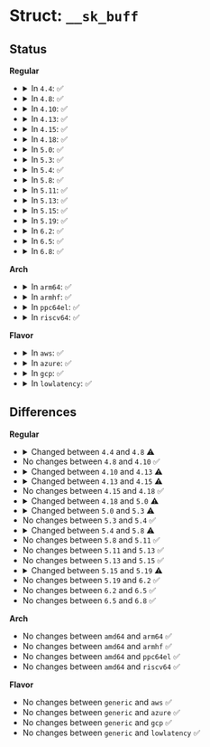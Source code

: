# Struct: <code>__sk_buff</code>

## Status
<b>Regular</b>
<ul>
<li>
<details>
<summary>In <code>4.4</code>: ✅</summary>

```c
struct __sk_buff {
    __u32 len;
    __u32 pkt_type;
    __u32 mark;
    __u32 queue_mapping;
    __u32 protocol;
    __u32 vlan_present;
    __u32 vlan_tci;
    __u32 vlan_proto;
    __u32 priority;
    __u32 ingress_ifindex;
    __u32 ifindex;
    __u32 tc_index;
    __u32 cb[5];
    __u32 hash;
    __u32 tc_classid;
};
```
</details>
</li>
<li>
<details>
<summary>In <code>4.8</code>: ✅</summary>

```c
struct __sk_buff {
    __u32 len;
    __u32 pkt_type;
    __u32 mark;
    __u32 queue_mapping;
    __u32 protocol;
    __u32 vlan_present;
    __u32 vlan_tci;
    __u32 vlan_proto;
    __u32 priority;
    __u32 ingress_ifindex;
    __u32 ifindex;
    __u32 tc_index;
    __u32 cb[5];
    __u32 hash;
    __u32 tc_classid;
    __u32 data;
    __u32 data_end;
};
```
</details>
</li>
<li>
<details>
<summary>In <code>4.10</code>: ✅</summary>

```c
struct __sk_buff {
    __u32 len;
    __u32 pkt_type;
    __u32 mark;
    __u32 queue_mapping;
    __u32 protocol;
    __u32 vlan_present;
    __u32 vlan_tci;
    __u32 vlan_proto;
    __u32 priority;
    __u32 ingress_ifindex;
    __u32 ifindex;
    __u32 tc_index;
    __u32 cb[5];
    __u32 hash;
    __u32 tc_classid;
    __u32 data;
    __u32 data_end;
};
```
</details>
</li>
<li>
<details>
<summary>In <code>4.13</code>: ✅</summary>

```c
struct __sk_buff {
    __u32 len;
    __u32 pkt_type;
    __u32 mark;
    __u32 queue_mapping;
    __u32 protocol;
    __u32 vlan_present;
    __u32 vlan_tci;
    __u32 vlan_proto;
    __u32 priority;
    __u32 ingress_ifindex;
    __u32 ifindex;
    __u32 tc_index;
    __u32 cb[5];
    __u32 hash;
    __u32 tc_classid;
    __u32 data;
    __u32 data_end;
    __u32 napi_id;
};
```
</details>
</li>
<li>
<details>
<summary>In <code>4.15</code>: ✅</summary>

```c
struct __sk_buff {
    __u32 len;
    __u32 pkt_type;
    __u32 mark;
    __u32 queue_mapping;
    __u32 protocol;
    __u32 vlan_present;
    __u32 vlan_tci;
    __u32 vlan_proto;
    __u32 priority;
    __u32 ingress_ifindex;
    __u32 ifindex;
    __u32 tc_index;
    __u32 cb[5];
    __u32 hash;
    __u32 tc_classid;
    __u32 data;
    __u32 data_end;
    __u32 napi_id;
    __u32 family;
    __u32 remote_ip4;
    __u32 local_ip4;
    __u32 remote_ip6[4];
    __u32 local_ip6[4];
    __u32 remote_port;
    __u32 local_port;
    __u32 data_meta;
};
```
</details>
</li>
<li>
<details>
<summary>In <code>4.18</code>: ✅</summary>

```c
struct __sk_buff {
    __u32 len;
    __u32 pkt_type;
    __u32 mark;
    __u32 queue_mapping;
    __u32 protocol;
    __u32 vlan_present;
    __u32 vlan_tci;
    __u32 vlan_proto;
    __u32 priority;
    __u32 ingress_ifindex;
    __u32 ifindex;
    __u32 tc_index;
    __u32 cb[5];
    __u32 hash;
    __u32 tc_classid;
    __u32 data;
    __u32 data_end;
    __u32 napi_id;
    __u32 family;
    __u32 remote_ip4;
    __u32 local_ip4;
    __u32 remote_ip6[4];
    __u32 local_ip6[4];
    __u32 remote_port;
    __u32 local_port;
    __u32 data_meta;
};
```
</details>
</li>
<li>
<details>
<summary>In <code>5.0</code>: ✅</summary>

```c
struct __sk_buff {
    __u32 len;
    __u32 pkt_type;
    __u32 mark;
    __u32 queue_mapping;
    __u32 protocol;
    __u32 vlan_present;
    __u32 vlan_tci;
    __u32 vlan_proto;
    __u32 priority;
    __u32 ingress_ifindex;
    __u32 ifindex;
    __u32 tc_index;
    __u32 cb[5];
    __u32 hash;
    __u32 tc_classid;
    __u32 data;
    __u32 data_end;
    __u32 napi_id;
    __u32 family;
    __u32 remote_ip4;
    __u32 local_ip4;
    __u32 remote_ip6[4];
    __u32 local_ip6[4];
    __u32 remote_port;
    __u32 local_port;
    __u32 data_meta;
    struct bpf_flow_keys *flow_keys;
    __u64 tstamp;
    __u32 wire_len;
};
```
</details>
</li>
<li>
<details>
<summary>In <code>5.3</code>: ✅</summary>

```c
struct __sk_buff {
    __u32 len;
    __u32 pkt_type;
    __u32 mark;
    __u32 queue_mapping;
    __u32 protocol;
    __u32 vlan_present;
    __u32 vlan_tci;
    __u32 vlan_proto;
    __u32 priority;
    __u32 ingress_ifindex;
    __u32 ifindex;
    __u32 tc_index;
    __u32 cb[5];
    __u32 hash;
    __u32 tc_classid;
    __u32 data;
    __u32 data_end;
    __u32 napi_id;
    __u32 family;
    __u32 remote_ip4;
    __u32 local_ip4;
    __u32 remote_ip6[4];
    __u32 local_ip6[4];
    __u32 remote_port;
    __u32 local_port;
    __u32 data_meta;
    struct bpf_flow_keys *flow_keys;
    __u64 tstamp;
    __u32 wire_len;
    __u32 gso_segs;
    struct bpf_sock *sk;
};
```
</details>
</li>
<li>
<details>
<summary>In <code>5.4</code>: ✅</summary>

```c
struct __sk_buff {
    __u32 len;
    __u32 pkt_type;
    __u32 mark;
    __u32 queue_mapping;
    __u32 protocol;
    __u32 vlan_present;
    __u32 vlan_tci;
    __u32 vlan_proto;
    __u32 priority;
    __u32 ingress_ifindex;
    __u32 ifindex;
    __u32 tc_index;
    __u32 cb[5];
    __u32 hash;
    __u32 tc_classid;
    __u32 data;
    __u32 data_end;
    __u32 napi_id;
    __u32 family;
    __u32 remote_ip4;
    __u32 local_ip4;
    __u32 remote_ip6[4];
    __u32 local_ip6[4];
    __u32 remote_port;
    __u32 local_port;
    __u32 data_meta;
    struct bpf_flow_keys *flow_keys;
    __u64 tstamp;
    __u32 wire_len;
    __u32 gso_segs;
    struct bpf_sock *sk;
};
```
</details>
</li>
<li>
<details>
<summary>In <code>5.8</code>: ✅</summary>

```c
struct __sk_buff {
    __u32 len;
    __u32 pkt_type;
    __u32 mark;
    __u32 queue_mapping;
    __u32 protocol;
    __u32 vlan_present;
    __u32 vlan_tci;
    __u32 vlan_proto;
    __u32 priority;
    __u32 ingress_ifindex;
    __u32 ifindex;
    __u32 tc_index;
    __u32 cb[5];
    __u32 hash;
    __u32 tc_classid;
    __u32 data;
    __u32 data_end;
    __u32 napi_id;
    __u32 family;
    __u32 remote_ip4;
    __u32 local_ip4;
    __u32 remote_ip6[4];
    __u32 local_ip6[4];
    __u32 remote_port;
    __u32 local_port;
    __u32 data_meta;
    struct bpf_flow_keys *flow_keys;
    __u64 tstamp;
    __u32 wire_len;
    __u32 gso_segs;
    struct bpf_sock *sk;
    __u32 gso_size;
};
```
</details>
</li>
<li>
<details>
<summary>In <code>5.11</code>: ✅</summary>

```c
struct __sk_buff {
    __u32 len;
    __u32 pkt_type;
    __u32 mark;
    __u32 queue_mapping;
    __u32 protocol;
    __u32 vlan_present;
    __u32 vlan_tci;
    __u32 vlan_proto;
    __u32 priority;
    __u32 ingress_ifindex;
    __u32 ifindex;
    __u32 tc_index;
    __u32 cb[5];
    __u32 hash;
    __u32 tc_classid;
    __u32 data;
    __u32 data_end;
    __u32 napi_id;
    __u32 family;
    __u32 remote_ip4;
    __u32 local_ip4;
    __u32 remote_ip6[4];
    __u32 local_ip6[4];
    __u32 remote_port;
    __u32 local_port;
    __u32 data_meta;
    struct bpf_flow_keys *flow_keys;
    __u64 tstamp;
    __u32 wire_len;
    __u32 gso_segs;
    struct bpf_sock *sk;
    __u32 gso_size;
};
```
</details>
</li>
<li>
<details>
<summary>In <code>5.13</code>: ✅</summary>

```c
struct __sk_buff {
    __u32 len;
    __u32 pkt_type;
    __u32 mark;
    __u32 queue_mapping;
    __u32 protocol;
    __u32 vlan_present;
    __u32 vlan_tci;
    __u32 vlan_proto;
    __u32 priority;
    __u32 ingress_ifindex;
    __u32 ifindex;
    __u32 tc_index;
    __u32 cb[5];
    __u32 hash;
    __u32 tc_classid;
    __u32 data;
    __u32 data_end;
    __u32 napi_id;
    __u32 family;
    __u32 remote_ip4;
    __u32 local_ip4;
    __u32 remote_ip6[4];
    __u32 local_ip6[4];
    __u32 remote_port;
    __u32 local_port;
    __u32 data_meta;
    struct bpf_flow_keys *flow_keys;
    __u64 tstamp;
    __u32 wire_len;
    __u32 gso_segs;
    struct bpf_sock *sk;
    __u32 gso_size;
};
```
</details>
</li>
<li>
<details>
<summary>In <code>5.15</code>: ✅</summary>

```c
struct __sk_buff {
    __u32 len;
    __u32 pkt_type;
    __u32 mark;
    __u32 queue_mapping;
    __u32 protocol;
    __u32 vlan_present;
    __u32 vlan_tci;
    __u32 vlan_proto;
    __u32 priority;
    __u32 ingress_ifindex;
    __u32 ifindex;
    __u32 tc_index;
    __u32 cb[5];
    __u32 hash;
    __u32 tc_classid;
    __u32 data;
    __u32 data_end;
    __u32 napi_id;
    __u32 family;
    __u32 remote_ip4;
    __u32 local_ip4;
    __u32 remote_ip6[4];
    __u32 local_ip6[4];
    __u32 remote_port;
    __u32 local_port;
    __u32 data_meta;
    struct bpf_flow_keys *flow_keys;
    __u64 tstamp;
    __u32 wire_len;
    __u32 gso_segs;
    struct bpf_sock *sk;
    __u32 gso_size;
};
```
</details>
</li>
<li>
<details>
<summary>In <code>5.19</code>: ✅</summary>

```c
struct __sk_buff {
    __u32 len;
    __u32 pkt_type;
    __u32 mark;
    __u32 queue_mapping;
    __u32 protocol;
    __u32 vlan_present;
    __u32 vlan_tci;
    __u32 vlan_proto;
    __u32 priority;
    __u32 ingress_ifindex;
    __u32 ifindex;
    __u32 tc_index;
    __u32 cb[5];
    __u32 hash;
    __u32 tc_classid;
    __u32 data;
    __u32 data_end;
    __u32 napi_id;
    __u32 family;
    __u32 remote_ip4;
    __u32 local_ip4;
    __u32 remote_ip6[4];
    __u32 local_ip6[4];
    __u32 remote_port;
    __u32 local_port;
    __u32 data_meta;
    struct bpf_flow_keys *flow_keys;
    __u64 tstamp;
    __u32 wire_len;
    __u32 gso_segs;
    struct bpf_sock *sk;
    __u32 gso_size;
    __u8 tstamp_type;
    __u64 hwtstamp;
};
```
</details>
</li>
<li>
<details>
<summary>In <code>6.2</code>: ✅</summary>

```c
struct __sk_buff {
    __u32 len;
    __u32 pkt_type;
    __u32 mark;
    __u32 queue_mapping;
    __u32 protocol;
    __u32 vlan_present;
    __u32 vlan_tci;
    __u32 vlan_proto;
    __u32 priority;
    __u32 ingress_ifindex;
    __u32 ifindex;
    __u32 tc_index;
    __u32 cb[5];
    __u32 hash;
    __u32 tc_classid;
    __u32 data;
    __u32 data_end;
    __u32 napi_id;
    __u32 family;
    __u32 remote_ip4;
    __u32 local_ip4;
    __u32 remote_ip6[4];
    __u32 local_ip6[4];
    __u32 remote_port;
    __u32 local_port;
    __u32 data_meta;
    struct bpf_flow_keys *flow_keys;
    __u64 tstamp;
    __u32 wire_len;
    __u32 gso_segs;
    struct bpf_sock *sk;
    __u32 gso_size;
    __u8 tstamp_type;
    __u64 hwtstamp;
};
```
</details>
</li>
<li>
<details>
<summary>In <code>6.5</code>: ✅</summary>

```c
struct __sk_buff {
    __u32 len;
    __u32 pkt_type;
    __u32 mark;
    __u32 queue_mapping;
    __u32 protocol;
    __u32 vlan_present;
    __u32 vlan_tci;
    __u32 vlan_proto;
    __u32 priority;
    __u32 ingress_ifindex;
    __u32 ifindex;
    __u32 tc_index;
    __u32 cb[5];
    __u32 hash;
    __u32 tc_classid;
    __u32 data;
    __u32 data_end;
    __u32 napi_id;
    __u32 family;
    __u32 remote_ip4;
    __u32 local_ip4;
    __u32 remote_ip6[4];
    __u32 local_ip6[4];
    __u32 remote_port;
    __u32 local_port;
    __u32 data_meta;
    struct bpf_flow_keys *flow_keys;
    __u64 tstamp;
    __u32 wire_len;
    __u32 gso_segs;
    struct bpf_sock *sk;
    __u32 gso_size;
    __u8 tstamp_type;
    __u64 hwtstamp;
};
```
</details>
</li>
<li>
<details>
<summary>In <code>6.8</code>: ✅</summary>

```c
struct __sk_buff {
    __u32 len;
    __u32 pkt_type;
    __u32 mark;
    __u32 queue_mapping;
    __u32 protocol;
    __u32 vlan_present;
    __u32 vlan_tci;
    __u32 vlan_proto;
    __u32 priority;
    __u32 ingress_ifindex;
    __u32 ifindex;
    __u32 tc_index;
    __u32 cb[5];
    __u32 hash;
    __u32 tc_classid;
    __u32 data;
    __u32 data_end;
    __u32 napi_id;
    __u32 family;
    __u32 remote_ip4;
    __u32 local_ip4;
    __u32 remote_ip6[4];
    __u32 local_ip6[4];
    __u32 remote_port;
    __u32 local_port;
    __u32 data_meta;
    struct bpf_flow_keys *flow_keys;
    __u64 tstamp;
    __u32 wire_len;
    __u32 gso_segs;
    struct bpf_sock *sk;
    __u32 gso_size;
    __u8 tstamp_type;
    __u64 hwtstamp;
};
```
</details>
</li>
</ul>
<b>Arch</b>
<ul>
<li>
<details>
<summary>In <code>arm64</code>: ✅</summary>

```c
struct __sk_buff {
    __u32 len;
    __u32 pkt_type;
    __u32 mark;
    __u32 queue_mapping;
    __u32 protocol;
    __u32 vlan_present;
    __u32 vlan_tci;
    __u32 vlan_proto;
    __u32 priority;
    __u32 ingress_ifindex;
    __u32 ifindex;
    __u32 tc_index;
    __u32 cb[5];
    __u32 hash;
    __u32 tc_classid;
    __u32 data;
    __u32 data_end;
    __u32 napi_id;
    __u32 family;
    __u32 remote_ip4;
    __u32 local_ip4;
    __u32 remote_ip6[4];
    __u32 local_ip6[4];
    __u32 remote_port;
    __u32 local_port;
    __u32 data_meta;
    struct bpf_flow_keys *flow_keys;
    __u64 tstamp;
    __u32 wire_len;
    __u32 gso_segs;
    struct bpf_sock *sk;
};
```
</details>
</li>
<li>
<details>
<summary>In <code>armhf</code>: ✅</summary>

```c
struct __sk_buff {
    __u32 len;
    __u32 pkt_type;
    __u32 mark;
    __u32 queue_mapping;
    __u32 protocol;
    __u32 vlan_present;
    __u32 vlan_tci;
    __u32 vlan_proto;
    __u32 priority;
    __u32 ingress_ifindex;
    __u32 ifindex;
    __u32 tc_index;
    __u32 cb[5];
    __u32 hash;
    __u32 tc_classid;
    __u32 data;
    __u32 data_end;
    __u32 napi_id;
    __u32 family;
    __u32 remote_ip4;
    __u32 local_ip4;
    __u32 remote_ip6[4];
    __u32 local_ip6[4];
    __u32 remote_port;
    __u32 local_port;
    __u32 data_meta;
    struct bpf_flow_keys *flow_keys;
    __u64 tstamp;
    __u32 wire_len;
    __u32 gso_segs;
    struct bpf_sock *sk;
};
```
</details>
</li>
<li>
<details>
<summary>In <code>ppc64el</code>: ✅</summary>

```c
struct __sk_buff {
    __u32 len;
    __u32 pkt_type;
    __u32 mark;
    __u32 queue_mapping;
    __u32 protocol;
    __u32 vlan_present;
    __u32 vlan_tci;
    __u32 vlan_proto;
    __u32 priority;
    __u32 ingress_ifindex;
    __u32 ifindex;
    __u32 tc_index;
    __u32 cb[5];
    __u32 hash;
    __u32 tc_classid;
    __u32 data;
    __u32 data_end;
    __u32 napi_id;
    __u32 family;
    __u32 remote_ip4;
    __u32 local_ip4;
    __u32 remote_ip6[4];
    __u32 local_ip6[4];
    __u32 remote_port;
    __u32 local_port;
    __u32 data_meta;
    struct bpf_flow_keys *flow_keys;
    __u64 tstamp;
    __u32 wire_len;
    __u32 gso_segs;
    struct bpf_sock *sk;
};
```
</details>
</li>
<li>
<details>
<summary>In <code>riscv64</code>: ✅</summary>

```c
struct __sk_buff {
    __u32 len;
    __u32 pkt_type;
    __u32 mark;
    __u32 queue_mapping;
    __u32 protocol;
    __u32 vlan_present;
    __u32 vlan_tci;
    __u32 vlan_proto;
    __u32 priority;
    __u32 ingress_ifindex;
    __u32 ifindex;
    __u32 tc_index;
    __u32 cb[5];
    __u32 hash;
    __u32 tc_classid;
    __u32 data;
    __u32 data_end;
    __u32 napi_id;
    __u32 family;
    __u32 remote_ip4;
    __u32 local_ip4;
    __u32 remote_ip6[4];
    __u32 local_ip6[4];
    __u32 remote_port;
    __u32 local_port;
    __u32 data_meta;
    struct bpf_flow_keys *flow_keys;
    __u64 tstamp;
    __u32 wire_len;
    __u32 gso_segs;
    struct bpf_sock *sk;
};
```
</details>
</li>
</ul>
<b>Flavor</b>
<ul>
<li>
<details>
<summary>In <code>aws</code>: ✅</summary>

```c
struct __sk_buff {
    __u32 len;
    __u32 pkt_type;
    __u32 mark;
    __u32 queue_mapping;
    __u32 protocol;
    __u32 vlan_present;
    __u32 vlan_tci;
    __u32 vlan_proto;
    __u32 priority;
    __u32 ingress_ifindex;
    __u32 ifindex;
    __u32 tc_index;
    __u32 cb[5];
    __u32 hash;
    __u32 tc_classid;
    __u32 data;
    __u32 data_end;
    __u32 napi_id;
    __u32 family;
    __u32 remote_ip4;
    __u32 local_ip4;
    __u32 remote_ip6[4];
    __u32 local_ip6[4];
    __u32 remote_port;
    __u32 local_port;
    __u32 data_meta;
    struct bpf_flow_keys *flow_keys;
    __u64 tstamp;
    __u32 wire_len;
    __u32 gso_segs;
    struct bpf_sock *sk;
};
```
</details>
</li>
<li>
<details>
<summary>In <code>azure</code>: ✅</summary>

```c
struct __sk_buff {
    __u32 len;
    __u32 pkt_type;
    __u32 mark;
    __u32 queue_mapping;
    __u32 protocol;
    __u32 vlan_present;
    __u32 vlan_tci;
    __u32 vlan_proto;
    __u32 priority;
    __u32 ingress_ifindex;
    __u32 ifindex;
    __u32 tc_index;
    __u32 cb[5];
    __u32 hash;
    __u32 tc_classid;
    __u32 data;
    __u32 data_end;
    __u32 napi_id;
    __u32 family;
    __u32 remote_ip4;
    __u32 local_ip4;
    __u32 remote_ip6[4];
    __u32 local_ip6[4];
    __u32 remote_port;
    __u32 local_port;
    __u32 data_meta;
    struct bpf_flow_keys *flow_keys;
    __u64 tstamp;
    __u32 wire_len;
    __u32 gso_segs;
    struct bpf_sock *sk;
};
```
</details>
</li>
<li>
<details>
<summary>In <code>gcp</code>: ✅</summary>

```c
struct __sk_buff {
    __u32 len;
    __u32 pkt_type;
    __u32 mark;
    __u32 queue_mapping;
    __u32 protocol;
    __u32 vlan_present;
    __u32 vlan_tci;
    __u32 vlan_proto;
    __u32 priority;
    __u32 ingress_ifindex;
    __u32 ifindex;
    __u32 tc_index;
    __u32 cb[5];
    __u32 hash;
    __u32 tc_classid;
    __u32 data;
    __u32 data_end;
    __u32 napi_id;
    __u32 family;
    __u32 remote_ip4;
    __u32 local_ip4;
    __u32 remote_ip6[4];
    __u32 local_ip6[4];
    __u32 remote_port;
    __u32 local_port;
    __u32 data_meta;
    struct bpf_flow_keys *flow_keys;
    __u64 tstamp;
    __u32 wire_len;
    __u32 gso_segs;
    struct bpf_sock *sk;
};
```
</details>
</li>
<li>
<details>
<summary>In <code>lowlatency</code>: ✅</summary>

```c
struct __sk_buff {
    __u32 len;
    __u32 pkt_type;
    __u32 mark;
    __u32 queue_mapping;
    __u32 protocol;
    __u32 vlan_present;
    __u32 vlan_tci;
    __u32 vlan_proto;
    __u32 priority;
    __u32 ingress_ifindex;
    __u32 ifindex;
    __u32 tc_index;
    __u32 cb[5];
    __u32 hash;
    __u32 tc_classid;
    __u32 data;
    __u32 data_end;
    __u32 napi_id;
    __u32 family;
    __u32 remote_ip4;
    __u32 local_ip4;
    __u32 remote_ip6[4];
    __u32 local_ip6[4];
    __u32 remote_port;
    __u32 local_port;
    __u32 data_meta;
    struct bpf_flow_keys *flow_keys;
    __u64 tstamp;
    __u32 wire_len;
    __u32 gso_segs;
    struct bpf_sock *sk;
};
```
</details>
</li>
</ul>

## Differences
<b>Regular</b>
<ul>
<li>
<details>
<summary>Changed between <code>4.4</code> and <code>4.8</code> ⚠️</summary>
<ul>
<li>
<b>Field added. </b>
<code>__u32 data</code>
</li>
<li>
<b>Field added. </b>
<code>__u32 data_end</code>
</li>
</ul>
</details>
</li>
<li>
No changes between <code>4.8</code> and <code>4.10</code> ✅
</li>
<li>
<details>
<summary>Changed between <code>4.10</code> and <code>4.13</code> ⚠️</summary>
<ul>
<li>
<b>Field added. </b>
<code>__u32 napi_id</code>
</li>
</ul>
</details>
</li>
<li>
<details>
<summary>Changed between <code>4.13</code> and <code>4.15</code> ⚠️</summary>
<ul>
<li>
<b>Field added. </b>
<code>__u32 family</code>
</li>
<li>
<b>Field added. </b>
<code>__u32 remote_ip4</code>
</li>
<li>
<b>Field added. </b>
<code>__u32 local_ip4</code>
</li>
<li>
<b>Field added. </b>
<code>__u32 remote_ip6[4]</code>
</li>
<li>
<b>Field added. </b>
<code>__u32 local_ip6[4]</code>
</li>
<li>
<b>Field added. </b>
<code>__u32 remote_port</code>
</li>
<li>
<b>Field added. </b>
<code>__u32 local_port</code>
</li>
<li>
<b>Field added. </b>
<code>__u32 data_meta</code>
</li>
</ul>
</details>
</li>
<li>
No changes between <code>4.15</code> and <code>4.18</code> ✅
</li>
<li>
<details>
<summary>Changed between <code>4.18</code> and <code>5.0</code> ⚠️</summary>
<ul>
<li>
<b>Field added. </b>
<code>struct bpf_flow_keys *flow_keys</code>
</li>
<li>
<b>Field added. </b>
<code>__u64 tstamp</code>
</li>
<li>
<b>Field added. </b>
<code>__u32 wire_len</code>
</li>
</ul>
</details>
</li>
<li>
<details>
<summary>Changed between <code>5.0</code> and <code>5.3</code> ⚠️</summary>
<ul>
<li>
<b>Field added. </b>
<code>__u32 gso_segs</code>
</li>
<li>
<b>Field added. </b>
<code>struct bpf_sock *sk</code>
</li>
</ul>
</details>
</li>
<li>
No changes between <code>5.3</code> and <code>5.4</code> ✅
</li>
<li>
<details>
<summary>Changed between <code>5.4</code> and <code>5.8</code> ⚠️</summary>
<ul>
<li>
<b>Field added. </b>
<code>__u32 gso_size</code>
</li>
</ul>
</details>
</li>
<li>
No changes between <code>5.8</code> and <code>5.11</code> ✅
</li>
<li>
No changes between <code>5.11</code> and <code>5.13</code> ✅
</li>
<li>
No changes between <code>5.13</code> and <code>5.15</code> ✅
</li>
<li>
<details>
<summary>Changed between <code>5.15</code> and <code>5.19</code> ⚠️</summary>
<ul>
<li>
<b>Field added. </b>
<code>__u8 tstamp_type</code>
</li>
<li>
<b>Field added. </b>
<code>__u64 hwtstamp</code>
</li>
</ul>
</details>
</li>
<li>
No changes between <code>5.19</code> and <code>6.2</code> ✅
</li>
<li>
No changes between <code>6.2</code> and <code>6.5</code> ✅
</li>
<li>
No changes between <code>6.5</code> and <code>6.8</code> ✅
</li>
</ul>
<b>Arch</b>
<ul>
<li>
No changes between <code>amd64</code> and <code>arm64</code> ✅
</li>
<li>
No changes between <code>amd64</code> and <code>armhf</code> ✅
</li>
<li>
No changes between <code>amd64</code> and <code>ppc64el</code> ✅
</li>
<li>
No changes between <code>amd64</code> and <code>riscv64</code> ✅
</li>
</ul>
<b>Flavor</b>
<ul>
<li>
No changes between <code>generic</code> and <code>aws</code> ✅
</li>
<li>
No changes between <code>generic</code> and <code>azure</code> ✅
</li>
<li>
No changes between <code>generic</code> and <code>gcp</code> ✅
</li>
<li>
No changes between <code>generic</code> and <code>lowlatency</code> ✅
</li>
</ul>
